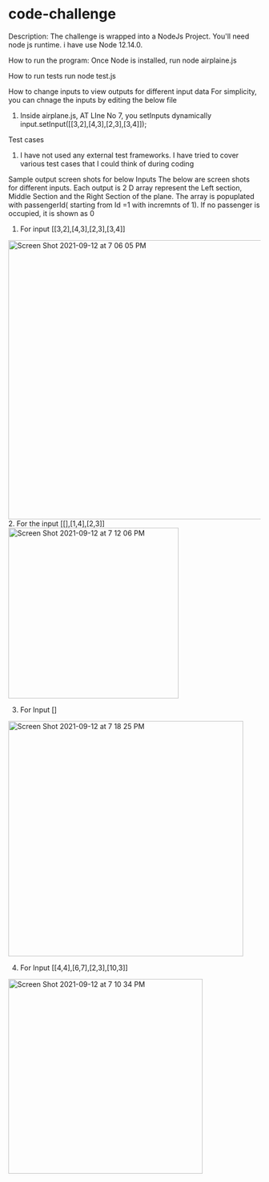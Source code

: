 # code-challenge

Description:
The challenge is wrapped into a NodeJs Project. You'll need node js runtime. i have use Node 12.14.0.

How to run the program:
Once Node is installed, run node airplaine.js

How to run tests
run node test.js

How to change inputs to view outputs for different input data
For simplicity, you can chnage the inputs by editing the below file
1. Inside airplane.js, AT LIne No 7, you setInputs dynamically
input.setInput([[3,2],[4,3],[2,3],[3,4]]);

Test cases
1. I have not used any external test frameworks. I have tried to cover various test cases that I could think of during coding

Sample output screen shots for below Inputs
The below are screen shots for different inputs. Each output is 2 D array represent the Left section, Middle Section and the Right Section of the plane. The array is popuplated with passengerId( starting from Id =1 with incremnts of 1). If no passenger is occupied, it is shown as 0

1. For input [[3,2],[4,3],[2,3],[3,4]]
<img width="556" alt="Screen Shot 2021-09-12 at 7 06 05 PM" src="https://user-images.githubusercontent.com/6167063/132989727-6c2a3094-0a94-4c00-940c-3ddb6aa7cf23.png">
2. For the input [[],[1,4],[2,3]]
<img width="340" alt="Screen Shot 2021-09-12 at 7 12 06 PM" src="https://user-images.githubusercontent.com/6167063/132989929-9148b3a6-a45f-4e81-a536-bde37661c40d.png">

3. For Input []

<img width="469" alt="Screen Shot 2021-09-12 at 7 18 25 PM" src="https://user-images.githubusercontent.com/6167063/132990158-58e8f507-a625-4a35-9a7c-181311d57a63.png">

4. For Input [[4,4],[6,7],[2,3],[10,3]]
<img width="388" alt="Screen Shot 2021-09-12 at 7 10 34 PM" src="https://user-images.githubusercontent.com/6167063/132989876-56d13dbd-2358-4bac-8a4a-658ee29e2c99.png">












